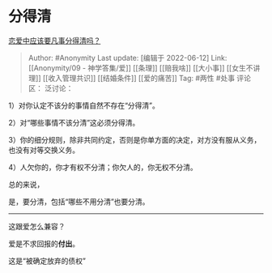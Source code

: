 # 分得清
[恋爱中应该要凡事分得清吗？](https://www.zhihu.com/question/537197073/answer/2525354255)

> Author: #Anonymity
> Last update: [编辑于 2022-06-12]
> Link: [[Anonymity/09 - 神学答集/爱]] [[条理]] [[赔我啥]] [[大小事]] [[女生不讲理]] [[收入管理共识]] [[结婚条件]] [[爱的痛苦]]
> Tag: #两性 #处事
> 评论区：
> 泛讨论：

1）对你认定不该分的事情自然不存在“分得清”。

2）对“哪些事情不该分清”这必须分得清。

3）你的细分规则，除非共同约定，否则是你单方面的决定，对方没有服从义务，也没有对等交换义务。

4）人欠你的，你才有权不分清；你欠人的，你无权不分清。

总的来说，

是，要分清，包括“哪些不用分清”也要分清。

---

这跟爱怎么兼容？

爱是不求回报的**付出**。

这是“被确定放弃的债权”

